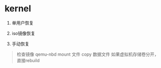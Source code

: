 # kernel #

1. 单用户恢复

2. iso镜像恢复
 
3. 手动恢复
 > 检查镜像
 > qemu-nbd 
 > mount 文件
 > copy 数据文件
 > 如果虚拟机存储卷分开，直接rebuild
